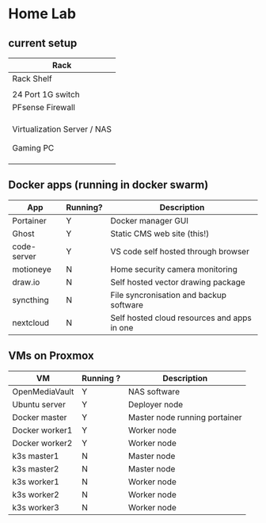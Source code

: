 # Home Lab
## current setup

| Rack |
| --- |
| Rack Shelf |
|     |
| 24 Port 1G switch |
| PFsense Firewall |
|     |
|     |
|     |
| Virtualization Server / NAS |
|     |
|     |
| Gaming PC |
|     |
|     |
|     |

## Docker apps (running in docker swarm)

| App | Running? | Description |
| ---| --- | --- |
| Portainer | Y | Docker manager GUI |
| Ghost | Y | Static CMS web site (this!) |
| code-server | Y | VS code self hosted through browser |
| motioneye | N | Home security camera monitoring |
| draw.io | N | Self hosted vector drawing package |
| syncthing | N | File syncronisation and backup software |
| nextcloud | N | Self hosted cloud resources and apps in one |

## VMs on Proxmox

| VM | Running ? | Description |
| --- | --- | --- |
| OpenMediaVault | Y | NAS software |
| Ubuntu server | Y | Deployer node |
| Docker master | Y | Master node running portainer |
| Docker worker1 | Y | Worker node |
| Docker worker2 | Y | Worker node |
| k3s master1 | N | Master node
| k3s master2 | N | Master node
| k3s worker1 | N | Worker node
| k3s worker2 | N | Worker node
| k3s worker3 | N | Worker node
